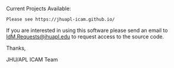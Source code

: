 
Current Projects Available:

    Please see https://jhuapl-icam.github.io/

If you are interested in using this software please send an email to  IdM.Requests@jhuapl.edu to request access to the source code.

Thanks,
  
  JHU/APL ICAM Team
